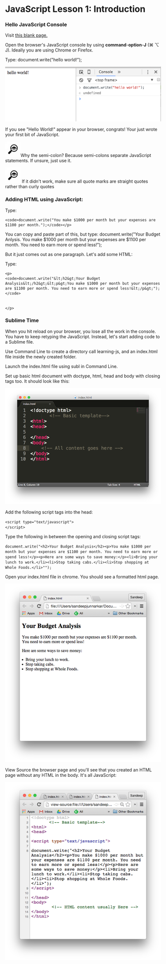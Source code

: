 # <h1>JavaScript Lesson 1: Introduction</h1>

<h3>Hello JavaScript Console </h3>

<p>Visit <a href="http://www.this-page-intentionally-left-blank.org/">this blank page.</a></p>

<p>Open the browser's JavaScript console by using <strong>command</strong>-<strong>option</strong>-<strong>J</strong> (&#8984; &#8997; J). Ideally you are using Chrome or Firefox.</p>

<p>Type: document.write("hello world!");</p>

<img src="/img/console.png">
<p>If you see "Hello World!" appear in your browser, congrats! Your just wrote your first bit of JavaScript.</p>

<p><img src="/img/mag-glass.jpg">Why the semi-colon? Because semi-colons separate JavaScript statements. If unsure, just use it.</p>

<p><img src="/img/mag-glass.jpg"> If it didn't work, make sure all quote marks are straight quotes rather than curly quotes</p>

<h3>Adding HTML using JavaScript:</h3>

<p>Type: 

	<code>document.write("You make $1000 per month but your expenses are $1100 per month.");</code></p>

<p>You can copy and paste part of this, but type: document.write("Your Budget Anlysis. You make $1000 per month but your expenses are $1100 per month. You need to earn more or spend less!");</p>

<p>But it just comes out as one paragraph. Let's add some HTML:</p>

<p>Type: </p>

	<p>
	<code>document.write("&lt;h2&gt;Your Budget Analysis&lt;/h2&gt;&lt;p&gt;You make $1000 per month but your expenses are $1100 per month. You need to earn more or spend less!&lt;/p&gt;");</code>


	</p>

<h3>Sublime Time</h3>

<p>When you hit reload on your browser, you lose all the work in the console. You have to keep retyping the JavaScript. Instead, let's start adding code to a Sublime file.</p>

<p>Use Command Line to create a directory call learning-js, and an index.html file inside the newly created folder.</p>

<p>Launch the index.html file using subl in Command Line.</p>

<p>Set up basic html document with doctype, html, head and body with closing tags too. It should look like this:</p>

<p><img src="/img/basic-html.png"></p>

<p>Add the following script tags into the head:</p>
<p>
<code>&lt;script type=&quot;text/javascript&quot;&gt;
&lt;/script&gt;</code> </p>

<p>Type the following in between the opening and closing script tags: </p>

<p>
<code>document.write("&lt;h2&gt;Your Budget Analysis&lt;/h2&gt;&lt;p&gt;You make $1000 per month but your expenses are $1100 per month. You need to earn more or spend less!&lt;/p&gt;&lt;p&gt;Here are some ways to save money:&lt;/p&gt;&lt;li&gt;Bring your lunch to work.&lt;/li&gt;&lt;li&gt;Stop taking cabs.&lt;/li&gt;&lt;li&gt;Stop shopping at Whole Foods.&lt;/li&gt;&quot;");</code>
	</p>

<p>Open your index.html file in chrome. You should see a formatted html page.</p>

<p><img src="/img/budget-js.png"></p>

<p>View Source the browser page and you'll see that you created an HTML page without any HTML in the body. It's all JavaScript:</p>

<p><img src="/img/html-normally-here.png"></p>

